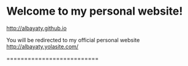 # Welcome to my personal website!

http://albayaty.github.io

You will be redirected to my official personal website http://albayaty.yolasite.com/


==========================
